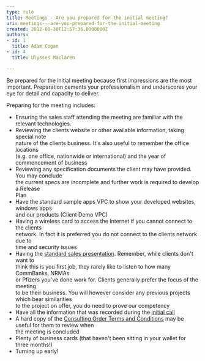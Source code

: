 ```yaml
---
type: rule
title: Meetings - Are you prepared for the initial meeting?
uri: meetings---are-you-prepared-for-the-initial-meeting
created: 2012-08-30T12:57:36.0000000Z
authors:
- id: 1
  title: Adam Cogan
- id: 4
  title: Ulysses Maclaren

---
```


 
Be prepared for the initial meeting because first impressions are the most important.                     Preparation cements your professionalism and underscores your ​eye for detail and                     capacity to deliver.
 
Preparing for the meeting includes:

- Ensuring the sales staff attending the meeting are familiar with the relevant technologies.
- Reviewing the clients website or other available information, taking special note<br>                        nature of the clients business. It's also useful to remember the office locations<br>                        (e.g. one office, nationwide or international) and the year of commencement of business
- Reviewing any specification documents the client may have provided. You may conclude<br>                        the current specs are incomplete and further work is required to develop a Release<br>                        Plan
- Have the standard sample apps VPC to show your ​developed websites, windows apps<br>                        and our products (Client Demo VPC)
- Having a wireless card to access the Internet if you cannot connect to the clients<br>                        network. In fact it is preferred you do not connect to the clients network due to<br>                        time and security issues
- Having the [standard sales presentation](http&#58;//www.ssw.com.au/SSW/Company/SSWPresentation_ver4-5.pptx). Remember, while clients don't want to<br>                        think this is you first job, they rarely like to listen to how many CommBanks, NRMAs<br>                        or Pfizers you've done work for. Clients generally prefer the focus of the meeting<br>                        to be their business. You will however consider any previous projects which bear similarities<br>                        to the project on offer, you do need to prove our competency
- Have all the information that was recorded during the [initial call](http&#58;//www.ssw.com.au/SSW/Standards/Rules/RulesToBetterInboundCalls.aspx#Preparation)
- A hard copy of the [Consulting Order Terms and Conditions](http&#58;//www.ssw.com.au/SSW/Standards/Forms/ConsultingOrderTermsConditions.aspx) may be useful for them to review when<br>                        the meeting is concluded
- Plenty of business cards (that haven't been sitting in your wallet for three months!)
- Turning up early!


